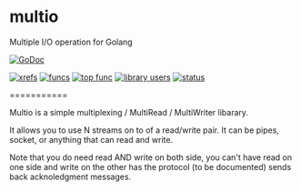 multio
======

Multiple I/O operation for Golang

[![GoDoc](https://godoc.org/github.com/creack/multio?status.png)](https://godoc.org/github.com/creack/multio)

[![xrefs](https://sourcegraph.com/api/repos/github.com/creack/multio/badges/xrefs.png)](https://sourcegraph.com/github.com/creack/multio)
[![funcs](https://sourcegraph.com/api/repos/github.com/creack/multio/badges/funcs.png)](https://sourcegraph.com/github.com/creack/multio)
[![top func](https://sourcegraph.com/api/repos/github.com/creack/multio/badges/top-func.png)](https://sourcegraph.com/github.com/creack/multio)
[![library users](https://sourcegraph.com/api/repos/github.com/creack/multio/badges/library-users.png)](https://sourcegraph.com/github.com/creack/multio)
[![status](https://sourcegraph.com/api/repos/github.com/creack/multio/badges/status.png)](https://sourcegraph.com/github.com/creack/multio)

===========

Multio is a simple multiplexing / MultiRead / MultiWriter libarary.

It allows you to use N streams on to of a read/write pair. It can be pipes, socket, or anything that can read and write.

Note that you do need read AND write on both side, you can't have read on one side and write on the other has the protocol (to be documented) sends back acknoledgment messages.

